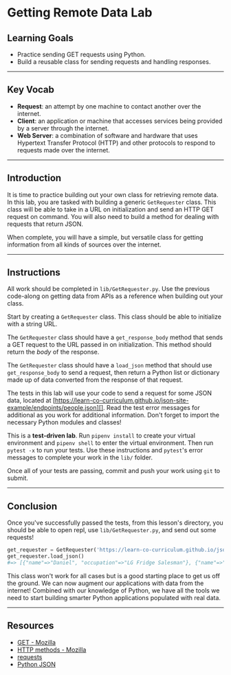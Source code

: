 # Getting Remote Data Lab

## Learning Goals

- Practice sending GET requests using Python.
- Build a reusable class for sending requests and handling responses.

***

## Key Vocab

- **Request**: an attempt by one machine to contact another over the internet.
- **Client**: an application or machine that accesses services being provided by
  a server through the internet.
- **Web Server**: a combination of software and hardware that uses Hypertext
  Transfer Protocol (HTTP) and other protocols to respond to requests made over
  the internet.

***

## Introduction

It is time to practice building out your own class for retrieving remote data.
In this lab, you are tasked with building a generic `GetRequester` class. This
class will be able to take in a URL on initialization and send an HTTP GET
request on command. You will also need to build a method for dealing with
requests that return JSON.

When complete, you will have a simple, but versatile class for getting
information from all kinds of sources over the internet.

***

## Instructions

All work should be completed in `lib/GetRequester.py`. Use the previous
code-along on getting data from APIs as a reference when building out your
class.

Start by creating a `GetRequester` class. This class should be able to
initialize with a string URL.

The `GetRequester` class should have a `get_response_body` method that sends a
GET request to the URL passed in on initialization. This method should return
the _body_ of the response.

The `GetRequester` class should have a `load_json` method that should use
`get_response_body` to send a request, then return a Python list or dictionary
made up of data converted from the response of that request.

The tests in this lab will use your code to send a request for some JSON data,
located at
[https://learn-co-curriculum.github.io/json-site-example/endpoints/people.json][].
Read the test error messages for additional as you work for additional
information. Don't forget to import the necessary Python modules and classes!

[https://learn-co-curriculum.github.io/json-site-example/endpoints/people.json]: https://learn-co-curriculum.github.io/json-site-example/endpoints/people.json

This is a **test-driven lab**. Run `pipenv install` to create your virtual
environment and `pipenv shell` to enter the virtual environment. Then run
`pytest -x` to run your tests. Use these instructions and `pytest`'s error
messages to complete your work in the `lib/` folder.

Once all of your tests are passing, commit and push your work using `git` to
submit.

***

## Conclusion

Once you've successfully passed the tests, from this lesson's directory, you
should be able to open repl, use
`lib/GetRequester.py`, and send out some requests!

```py
get_requester = GetRequester('https://learn-co-curriculum.github.io/json-site-example/endpoints/people.json')
get_requester.load_json()
#=> [{"name"=>"Daniel", "occupation"=>"LG Fridge Salesman"}, {"name"=>"Joe", "occupation"=>"WiFi Fixer"}, {"name"=>"Avi", "occupation"=>"DJ"}, {"name"=>"Howard", "occupation"=>"Mountain Legend"}]
```

This class won't work for all cases but is a good starting place to get us off
the ground. We can now augment our applications with data from the internet!
Combined with our knowledge of Python, we have all the tools we need to start
building smarter Python applications populated with real data.

***

## Resources

- [GET - Mozilla](https://developer.mozilla.org/en-US/docs/Web/HTTP/Methods/GET)
- [HTTP methods - Mozilla](https://developer.mozilla.org/en-US/docs/Web/HTTP/Methods)
- [requests](https://requests.readthedocs.io/en/latest/)
- [Python JSON](https://docs.python.org/3/library/json.html)
